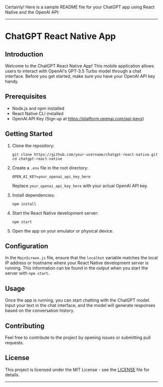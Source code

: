 Certainly! Here is a sample README file for your ChatGPT app using React Native and the OpenAI API:

---

# ChatGPT React Native App

## Introduction

Welcome to the ChatGPT React Native App! This mobile application allows users to interact with OpenAI's GPT-3.5 Turbo model through a chat interface. Before you get started, make sure you have your OpenAI API key handy.

## Prerequisites

- Node.js and npm installed
- React Native CLI installed
- OpenAI API Key (Sign up at https://platform.openai.com/api-keys)

## Getting Started

1. Clone the repository:

   ```
   git clone https://github.com/your-username/chatgpt-react-native.git
   cd chatgpt-react-native
   ```

2. Create a `.env` file in the root directory:

   ```env
   OPEN_AI_KEY=your_openai_api_key_here
   ```

   Replace `your_openai_api_key_here` with your actual OpenAI API key.

3. Install dependencies:

   ```
   npm install
   ```

4. Start the React Native development server:

   ```
   npm start
   ```

5. Open the app on your emulator or physical device.

## Configuration

In the `MainScreen.js` file, ensure that the `localhot` variable matches the local IP address or hostname where your React Native development server is running. This information can be found in the output when you start the server with `npm start`.

## Usage

Once the app is running, you can start chatting with the ChatGPT model. Input your text in the chat interface, and the model will generate responses based on the conversation history.

## Contributing

Feel free to contribute to the project by opening issues or submitting pull requests.

## License

This project is licensed under the MIT License - see the [LICENSE](LICENSE) file for details.

---

